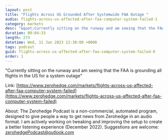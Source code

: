 ```yaml
---
layout: post
title: "Flights Across US Grounded After Systemwide FAA Outage "
audio: flights-across-us-affected-after-faa-computer-system-failed-1
category: markets
desc: "&quot;Currently sitting on the runway and am seeing that the FAA is grounding all flights in the US for a system outage&quot;"
duration: 00:04:33
length: 273
datetime: Wed, 11 Jan 2023 12:30:00 +0000
tags: podcast
guid: flights-across-us-affected-after-faa-computer-system-failed-0
order: 1
---
```

&quot;Currently sitting on the runway and am seeing that the FAA is grounding all flights in the US for a system outage&quot;

Link: [https://www.zerohedge.com/markets/flights-across-us-affected-after-faa-computer-system-failed](https://www.zerohedge.com/markets/flights-across-us-affected-after-faa-computer-system-failed)

About: The Zerohedge Podcast is a non-commercial, automated program, designed to give people a way to get news from Zerohedge in an audio format.  I am actively working on tweaking and improving the setup to create a better listening experience (December 2022).  Suggestions are welcome: [zerohedgePodcast@outlook.com](mailto:zerohedgePodcast@outlook.com)